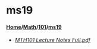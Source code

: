 # ms19
#### [Home](../../..)/[Math](../..)/[101](..)/[ms19]()
- [_MTH101 Lecture Notes Full.pdf_](MTH101%20Lecture%20Notes%20Full.pdf)
